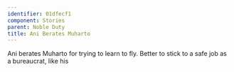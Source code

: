```yaml
---
identifier: 01dfecf1
component: Stories
parent: Noble Duty 
title: Ani Berates Muharto
---
```

Ani berates Muharto for trying to learn to fly. Better to stick to a
safe job as a bureaucrat, like his
